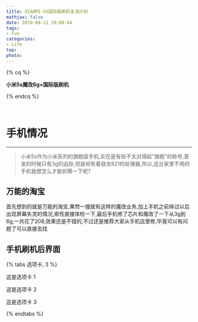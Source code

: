 ```yaml
---
title: XIAOMI-5S国际版刷机复活计划
mathjax: false
date: 2019-08-11 19:08:44
tags:
- Fun
categories:
- Life
top:
photo:
---
```




{% cq %}

**小米5s魔改6g+国际版刷机**

{% endcq %}

<!-- more -->

<br>

# 手机情况

---

> 小米5s作为小米系列的旗舰级手机,实在是有些不太对得起"旗舰"的称号,首发的时候只有3g的运存,但是却有着骁龙821的处理器,所以,这台家里不用的手机我想怎么才能折腾一下呢?

## 万能的淘宝

首先想到的就是万能的淘宝,果然一搜就有这样的魔改业务,加上手机之前摔过以后出现屏幕失灵的情况,索性直接体检一下,最后手机修了芯片和魔改了一下从3g到6g,一共花了208,效果还是不错的,不过还是推荐大家从手机店里修,毕竟可以有问题了可以直接去找

## 手机刷机后界面


{% tabs 选项卡, 3 %}
<!-- tab -->
这是选项卡 1
<!-- endtab -->
<!-- tab -->
这是选项卡 2
<!-- endtab -->
<!-- tab -->
这是选项卡 3
<!-- endtab -->
{% endtabs %}